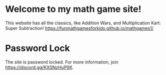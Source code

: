 # Welcome to my math game site!
This website has all the classics, like Addition Wars, and Multiplication Kart: Super Subtraction!
https://funmathgamesforkids.github.io/mathgames1/

# Password Lock

The site is password locked. For more information, join https://discord.gg/KXSNzHuP9X.

